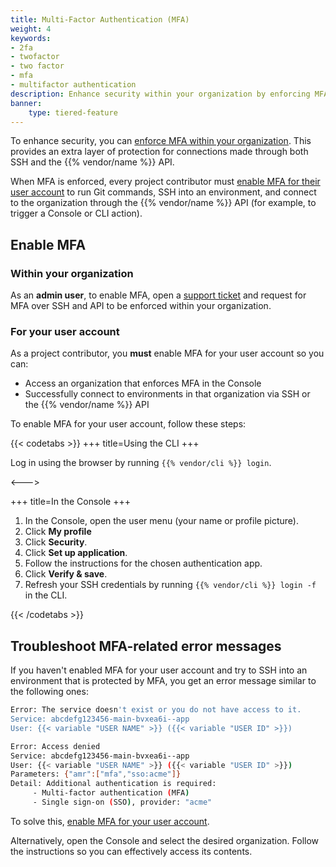 ```yaml
---
title: Multi-Factor Authentication (MFA)
weight: 4
keywords: 
- 2fa
- twofactor
- two factor
- mfa
- multifactor authentication
description: Enhance security within your organization by enforcing MFA over SSH and the {{% vendor/name %}} API.
banner: 
    type: tiered-feature
---
```


To enhance security, you can [enforce MFA within your organization](#within-your-organization).
This provides an extra layer of protection for connections made through both SSH and the {{% vendor/name %}} API.

When MFA is enforced, every project contributor must [enable MFA for their user account](#for-your-user-account) to run Git commands, SSH into an environment, and connect to the organization through the {{% vendor/name %}} API (for example, to trigger a Console or CLI action).

## Enable MFA

### Within your organization

As an **admin user**, to enable MFA, open a [support ticket](/learn/overview/get-support)
and request for MFA over SSH and API to be enforced within your organization.

### For your user account

As a project contributor, you **must** enable MFA for your user account so you can:

- Access an organization that enforces MFA in the Console
- Successfully connect to environments in that organization via SSH or the {{% vendor/name %}} API

To enable MFA for your user account, follow these steps:

{{< codetabs >}}
+++
title=Using the CLI
+++

Log in using the browser by running `{{% vendor/cli %}} login`.

<--->

+++
title=In the Console
+++

1. In the Console, open the user menu (your name or profile picture).
2. Click **My profile**
3. Click **Security**.
4. Click **Set up application**.
5. Follow the instructions for the chosen authentication app.
6. Click **Verify & save**.
7. Refresh your SSH credentials by running `{{% vendor/cli %}} login -f` in the CLI.

{{< /codetabs >}}

## Troubleshoot MFA-related error messages

If you haven't enabled MFA for your user account and try to SSH into an environment that is protected by MFA,
you get an error message similar to the following ones:

```bash
Error: The service doesn't exist or you do not have access to it.
Service: abcdefg123456-main-bvxea6i--app
User: {{< variable "USER NAME" >}} ({{< variable "USER ID" >}})
```

```bash
Error: Access denied
Service: abcdefg123456-main-bvxea6i--app
User: {{< variable "USER NAME" >}} ({{< variable "USER ID" >}})
Parameters: {"amr":["mfa","sso:acme"]}
Detail: Additional authentication is required:
	 - Multi-factor authentication (MFA)
	 - Single sign-on (SSO), provider: "acme"
```

To solve this, [enable MFA for your user account](#for-your-user-account).

Alternatively, open the Console and select the desired organization.
Follow the instructions so you can effectively access its contents.